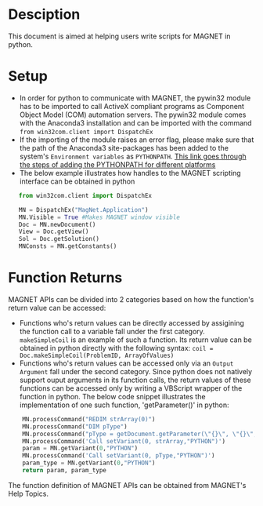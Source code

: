 # Desciption

This document is aimed at helping users write scripts for MAGNET in python.

# Setup

- In order for python to communicate with MAGNET, the pywin32 module has to be imported to call ActiveX compliant programs as Component Object Model (COM) automation servers. The pywin32 module comes with the Anaconda3 installation and can be imported with the command `from win32com.client import DispatchEx`
- If the importing of the module raises an error flag, please make sure that the path of the Anaconda3 site-packages has been added to the system's `Environment variables` as `PYTHONPATH`.
[This link goes through the steps of adding the PYTHONPATH for different platforms](https://bic-berkeley.github.io/psych-214-fall-2016/using_pythonpath.html)
- The below example illustrates how handles to the MAGNET scripting interface can be obtained in python
```python
   from win32com.client import DispatchEx 

   MN = DispatchEx("MagNet.Application") 
   MN.Visible = True #Makes MAGNET window visible
   Doc = MN.newDocument()
   View = Doc.getView()
   Sol = Doc.getSolution()
   MNConsts = MN.getConstants() 
```
# Function Returns

MAGNET APIs can be divided into 2 categories based on how the function's return value can be accessed:
- Functions who's return values can be directly accessed by assigining the function call to a variable fall under the first category. `makeSimpleCoil` is an example of such a function. Its return value can be obtained in python directly with the following syntax: `coil = Doc.makeSimpleCoil(ProblemID, ArrayOfValues)`
- Functions who's return values can be accessed only via an `Output Argument` fall under the second category. Since python does not natively support ouput arguments in its function calls, the return values of these functions can be accessed only by writing a VBScript wrapper of the function in python. The below code snippet illustrates the implementation of one such function, 'getParameter()' in python:
```python
    MN.processCommand("REDIM strArray(0)")
    MN.processCommand("DIM pType")
    MN.processCommand("pType = getDocument.getParameter(\"{}\", \"{}\", strArray)".format(path,parameter))
    MN.processCommand('Call setVariant(0, strArray,"PYTHON")')    
    param = MN.getVariant(0,"PYTHON")
    MN.processCommand('Call setVariant(0, pType,"PYTHON")')    
    param_type = MN.getVariant(0,"PYTHON")
    return param, param_type
```
The function definition of MAGNET APIs can be obtained from MAGNET's Help Topics.

